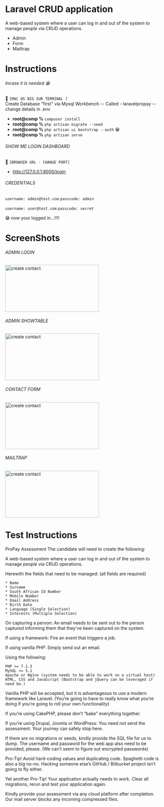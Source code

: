 [//]: <> (// This is confusing, I KNOW, so let me explain it to you)
# Laravel CRUD application
A web-based system where a user can log in and out of the system to manage people via CRUD operations.
* Admin
* Form
* Mailtrap

# Instructions
###### Incase it is needed :grin:
:checkered_flag: ```[MAC OS BIG SUR TERMINAL ]```  
Create Database "first" via Mysql Workbench -- 
Called - laravelpropay -- change details in .env

- **root@comp %** ```composer install```
- **root@comp %** ```php artisan migrate --seed```
- **root@comp %** ```php artisan ui bootstrap --auth``` :grin:
- **root@comp %** ```php artisan serve```

[//]: <> (// put here so I dont have to redo it again for another test => copy paste :-/)
[//]: <> (// composer require laravel/ui)
[//]: <> (// php artisan key:generate`)
[//]: <> (// php artisan ui vue --auth`)
[//]: <> (// php artisan session:table)
[//]: <> (// npm install)
[//]: <> (// npm run dev)

###### SHOW ME LOGIN DASHBOARD
:checkered_flag: ```[BROWSER URL - CHANGE PORT]``` 
- <a href="http://127.0.0.1:8000/login">http://127.0.0.1:8000/login</a>

###### CREDENTIALS
```username: admin@test.com```
```passcode: admin```

```username: user@test.com```
```passcode: secret```

:grin: now your logged in...!!!!



# ScreenShots

###### ADMIN LOGIN
<img src="https://raw.githubusercontent.com/DeanDevel/DevTests/main/2022/Propay/images/showtable.png" alt="create contact" width="300" height="150">

###### ADMIN SHOWTABLE
<img src="https://raw.githubusercontent.com/DeanDevel/DevTests/main/2022/Propay/images/admin.png" alt="create contact" width="300" height="150">

###### CONTACT FORM
<img src="https://raw.githubusercontent.com/DeanDevel/DevTests/main/2022/Propay/images/contactform.png" alt="create contact" width="300" height="150">

###### MAILTRAP
<img src="https://raw.githubusercontent.com/DeanDevel/DevTests/main/2022/Propay/images/mailtrap.png" alt="create contact" width="300" height="150">


# Test Instructions
ProPay Assessment
The candidate will need to create the following:

 

A web-based system where a user can log in and out of the system to manage people via CRUD operations.

 

Herewith the fields that need to be managed: (all fields are required)

 

    * Name
    * Surname
    * South African Id Number
    * Mobile Number
    * Email Address
    * Birth Date
    * Language (Single Selection)
    * Interests (Multiple Selection)

 

On capturing a person: An email needs to be sent out to the person captured informing them that they’ve been captured on the system.

 

If using a framework: Fire an event that triggers a job.

If using vanilla PHP: Simply send out an email.

 

Using the following:

 

    PHP >= 7.1.3
    MySQL >= 5.1
    Apache or Nginx (system needs to be able to work on a virtual host)
    HTML, CSS and JavaScript (Bootstrap and jQuery can be leveraged if need be.)

 

Vanilla PHP will be accepted, but it is advantageous to use a modern framework like Laravel. (You’re going to have to really know what you’re doing if you’re going to roll your own functionality)

If you’re using CakePHP, please don’t “bake” everything together.

If you’re using Drupal, Joomla or WordPress: You need not send the assessment. Your journey can safely stop here.


If there are no migrations or seeds, kindly provide the SQL file for us to dump.
The username and password for the web app also need to be provided, please. (We can’t seem to figure out encrypted passwords)

Pro-Tip! Avoid hard-coding values and duplicating code. Spaghetti code is also a big no-no. Hacking someone else’s GitHub / Bitbucket project isn’t going to fly either.

Yet another Pro-Tip! Your application actually needs to work. Clear all migrations, rerun and test your application again.

Kindly provide your assessment via any cloud platform after completion. Our mail server blocks any incoming compressed files.

